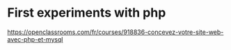 # First experiments with php
https://openclassrooms.com/fr/courses/918836-concevez-votre-site-web-avec-php-et-mysql